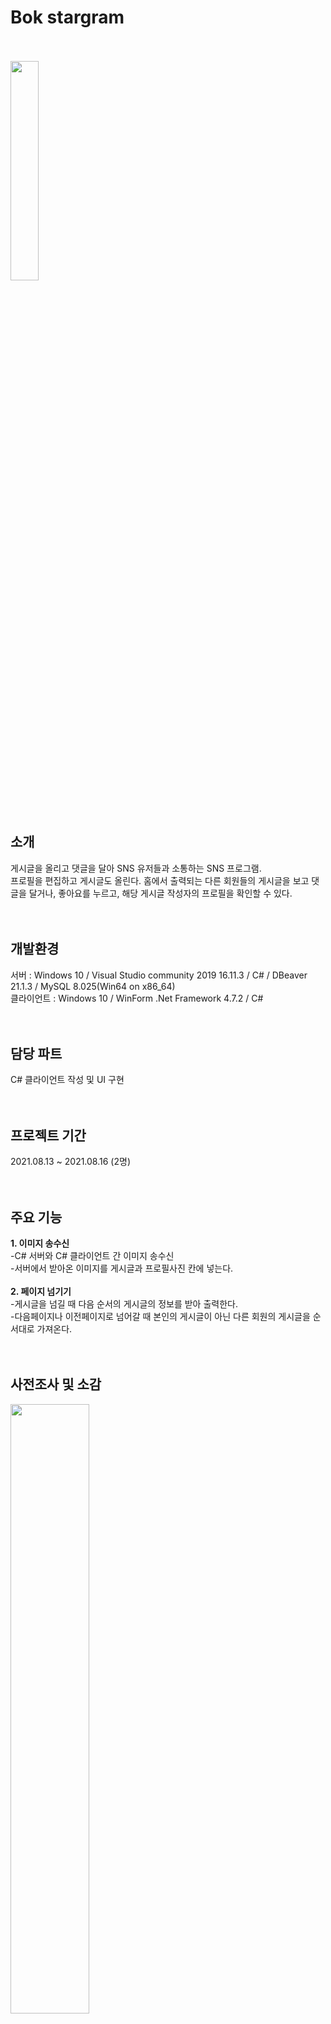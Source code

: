 # Bok stargram
<br><br>
<img src="https://user-images.githubusercontent.com/92618553/138406279-accebf90-7992-4dc7-a85c-e0c1f99d603d.PNG" width="30%" height="30%"><br><br><br>

소개
---
게시글을 올리고 댓글을 달아 SNS 유저들과 소통하는 SNS 프로그램.<br>
프로필을 편집하고 게시글도 올린다. 홈에서 출력되는 다른 회원들의 게시글을 보고 댓글을 달거나, 좋아요를 누르고, 해당 게시글 작성자의 프로필을 확인할 수 있다.<br><br><br>



개발환경
---
서버 : Windows 10 / Visual Studio community 2019 16.11.3 / C# / DBeaver 21.1.3 / MySQL 8.025(Win64 on x86_64)<br>
클라이언트 : Windows 10 / WinForm .Net Framework 4.7.2 / C#<br><br><br>



담당 파트
---
C# 클라이언트 작성 및 UI 구현<br><br><br>


프로젝트 기간
---
2021.08.13 ~ 2021.08.16 (2명)<br><br><br>


주요 기능
---
**1. 이미지 송수신**<br>
 -C# 서버와 C# 클라이언트 간 이미지 송수신<br>
 -서버에서 받아온 이미지를 게시글과 프로필사진 칸에 넣는다.<br><br>
**2. 페이지 넘기기**<br>
 -게시글을 넘길 때 다음 순서의 게시글의 정보를 받아 출력한다.<br>
 -다음페이지나 이전페이지로 넘어갈 때 본인의 게시글이 아닌 다른 회원의 게시글을 순서대로 가져온다.<br><br><br>



사전조사 및 소감
---
<img src="" width="50%"  height="50%"><br><br><br>



개발완료보고서
---
<img src = "https://user-images.githubusercontent.com/92618553/138406286-f34cac30-d338-48e0-80fa-d365464bf890.PNG" width="70%" height="70%"><br><br><br>



UI 흐름
---
<img src = "https://user-images.githubusercontent.com/92618553/138406301-1a79ffba-6234-48b6-89db-61248b0e1856.PNG" width="60%" height="60%"><br><br><br>



요구사항 분석서
---
<img src = "https://user-images.githubusercontent.com/92618553/138406308-3304c6ba-a9c6-43f3-b8ed-a2aa3ae2dcb2.PNG" width="80%" height="80%"><br><br><br>


작동 영상
---
https://user-images.githubusercontent.com/92618553/138409582-0bed4f3a-2f2d-4d1b-9d5f-7a0ba9b3a61d.mp4
https://user-images.githubusercontent.com/92618553/138409588-f8fc8e3b-3d8e-4f05-945e-6e47b3e8f378.mp4

<br><br><br>


작동 사진
---
> ### 로그인<br> 
 : 아이디와 비밀번호를 입력하는 텍스트박스의 테두리를 없애고, 색상을 변경해 깔끔하게 표현했다.<br>
<img src = "https://user-images.githubusercontent.com/92618553/138406343-9be415a8-6f21-47ae-a44b-2afa30dc89d3.PNG" width="50%" height="50%"><br><br><br>

> ### 회원가입<br> 
<img src = "https://user-images.githubusercontent.com/92618553/138406357-e387ede0-69c0-41ed-95c4-ef4dce4dc179.PNG" width="50%" height="50%"><br><br><br>

> ### 홈<br> 
 : 본인을 제외한 다른 유저들의 최근 게시글을 보여준다.<br>
<img src = "https://user-images.githubusercontent.com/92618553/138406371-8d69685a-126f-4294-8ef5-45d51e502e87.PNG" width="50%" height="50%"><br><br><br>

> ### 마이페이지<br> 
<img src = "https://user-images.githubusercontent.com/92618553/138406398-a1c6cf24-acca-410d-8d59-3e349e5a8cc3.PNG" width="50%" height="50%"><br><br><br>

> ### 게시글 작성<br> 
 : 게시글을 작성하면 서버를 통해 DB에 게시글이 저장된다.<br>
<img src = "https://user-images.githubusercontent.com/92618553/138406417-21bbfe1e-d441-4b08-969e-f521fdb18961.PNG" width="50%" height="50%"><br><br><br>

> ### 친구 검색<br> 
 : 이름을 검색하면 서버를 통해 검색되는 회원의 프로필을 가져온다.<br>
<img src = "https://user-images.githubusercontent.com/92618553/138406442-0d30d554-63fa-490b-bf5e-15067cf480e6.PNG" width="50%" height="50%"><br><br><br>


